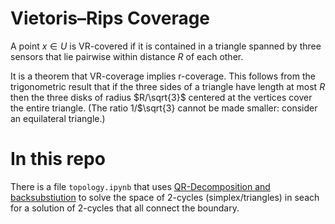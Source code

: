 # Vietoris–Rips Coverage

A point $x \in U$ is VR-covered if it is contained in a triangle spanned by three sensors that lie pairwise within distance $R$ of each other.

It is a theorem that VR-coverage implies r-coverage. This follows from the trigonometric result that if the three sides of a triangle have length at most $R$ then the three disks of radius $R/\sqrt{3}$ centered at the vertices cover the entire triangle. (The ratio 1/$\sqrt{3} cannot be made
smaller: consider an equilateral triangle.)

# In this repo
There is a file `topology.ipynb` that uses [QR-Decomposition and backsubstiution](https://inst.eecs.berkeley.edu/~ee127/sp21/livebook/l_lineqs_solving.html) to solve the space of 2-cycles (simplex/triangles) in seach for a solution of 2-cycles that all connect the boundary. 
